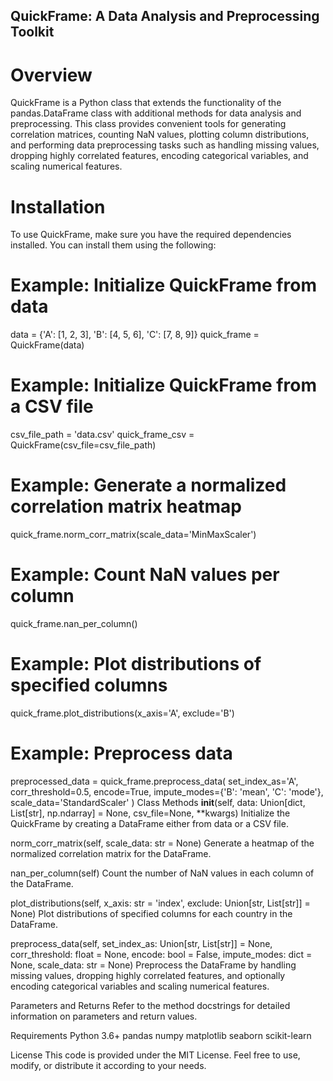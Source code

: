 ## QuickFrame: A Data Analysis and Preprocessing Toolkit

# Overview
QuickFrame is a Python class that extends the functionality of the pandas.DataFrame class with additional methods for data analysis and preprocessing. This class provides convenient tools for generating correlation matrices, counting NaN values, plotting column distributions, and performing data preprocessing tasks such as handling missing values, dropping highly correlated features, encoding categorical variables, and scaling numerical features.

# Installation
To use QuickFrame, make sure you have the required dependencies installed. You can install them using the following:

# Example: Initialize QuickFrame from data
data = {'A': [1, 2, 3], 'B': [4, 5, 6], 'C': [7, 8, 9]}
quick_frame = QuickFrame(data)

# Example: Initialize QuickFrame from a CSV file
csv_file_path = 'data.csv'
quick_frame_csv = QuickFrame(csv_file=csv_file_path)

# Example: Generate a normalized correlation matrix heatmap
quick_frame.norm_corr_matrix(scale_data='MinMaxScaler')

# Example: Count NaN values per column
quick_frame.nan_per_column()

# Example: Plot distributions of specified columns
quick_frame.plot_distributions(x_axis='A', exclude='B')

# Example: Preprocess data
preprocessed_data = quick_frame.preprocess_data(
    set_index_as='A',
    corr_threshold=0.5,
    encode=True,
    impute_modes={'B': 'mean', 'C': 'mode'},
    scale_data='StandardScaler'
)
Class Methods
__init__(self, data: Union[dict, List[str], np.ndarray] = None, csv_file=None, **kwargs)
Initialize the QuickFrame by creating a DataFrame either from data or a CSV file.

norm_corr_matrix(self, scale_data: str = None)
Generate a heatmap of the normalized correlation matrix for the DataFrame.

nan_per_column(self)
Count the number of NaN values in each column of the DataFrame.

plot_distributions(self, x_axis: str = 'index', exclude: Union[str, List[str]] = None)
Plot distributions of specified columns for each country in the DataFrame.

preprocess_data(self, set_index_as: Union[str, List[str]] = None, corr_threshold: float = None, encode: bool = False, impute_modes: dict = None, scale_data: str = None)
Preprocess the DataFrame by handling missing values, dropping highly correlated features, and optionally encoding categorical variables and scaling numerical features.

Parameters and Returns
Refer to the method docstrings for detailed information on parameters and return values.

Requirements
Python 3.6+
pandas
numpy
matplotlib
seaborn
scikit-learn

License
This code is provided under the MIT License. Feel free to use, modify, or distribute it according to your needs.
